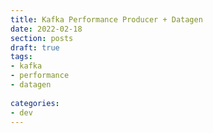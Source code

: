 ```yaml
---
title: Kafka Performance Producer + Datagen
date: 2022-02-18
section: posts
draft: true
tags:
- kafka
- performance
- datagen
  
categories:
- dev
---
```


